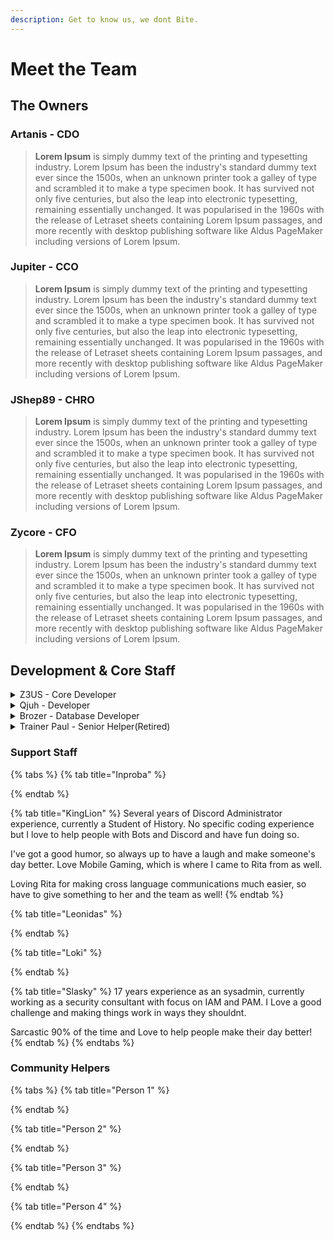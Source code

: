 ```yaml
---
description: Get to know us, we dont Bite.
---
```


# Meet the Team

## The Owners

### Artanis - CDO

> **Lorem Ipsum** is simply dummy text of the printing and typesetting industry. Lorem Ipsum has been the industry's standard dummy text ever since the 1500s, when an unknown printer took a galley of type and scrambled it to make a type specimen book. It has survived not only five centuries, but also the leap into electronic typesetting, remaining essentially unchanged. It was popularised in the 1960s with the release of Letraset sheets containing Lorem Ipsum passages, and more recently with desktop publishing software like Aldus PageMaker including versions of Lorem Ipsum.

### Jupiter - CCO

> **Lorem Ipsum** is simply dummy text of the printing and typesetting industry. Lorem Ipsum has been the industry's standard dummy text ever since the 1500s, when an unknown printer took a galley of type and scrambled it to make a type specimen book. It has survived not only five centuries, but also the leap into electronic typesetting, remaining essentially unchanged. It was popularised in the 1960s with the release of Letraset sheets containing Lorem Ipsum passages, and more recently with desktop publishing software like Aldus PageMaker including versions of Lorem Ipsum.

### JShep89 - CHRO

> **Lorem Ipsum** is simply dummy text of the printing and typesetting industry. Lorem Ipsum has been the industry's standard dummy text ever since the 1500s, when an unknown printer took a galley of type and scrambled it to make a type specimen book. It has survived not only five centuries, but also the leap into electronic typesetting, remaining essentially unchanged. It was popularised in the 1960s with the release of Letraset sheets containing Lorem Ipsum passages, and more recently with desktop publishing software like Aldus PageMaker including versions of Lorem Ipsum.

### Zycore - CFO

> **Lorem Ipsum** is simply dummy text of the printing and typesetting industry. Lorem Ipsum has been the industry's standard dummy text ever since the 1500s, when an unknown printer took a galley of type and scrambled it to make a type specimen book. It has survived not only five centuries, but also the leap into electronic typesetting, remaining essentially unchanged. It was popularised in the 1960s with the release of Letraset sheets containing Lorem Ipsum passages, and more recently with desktop publishing software like Aldus PageMaker including versions of Lorem Ipsum.

## Development & Core Staff

<details>

<summary>Z3US - Core Developer</summary>

My skills centre in IT and Telephony.&#x20;

I have a focus on newer style technologies such as VoIP and Cloud Distributed SIP environments, however I also have a strong grounding in older Siemens Telephony systems (HighPath 3k, Realities).&#x20;

My hobby happens to be coding, I focus on Powershell and NodeJS. Hence my possition here at RITABot. While I am still a beginner, I never stop learning new things.&#x20;

I am proficient in Windows, MacOS and Linux, and have started learning Unix in the form of BSD. The main focus behind this is so that any task I take on, I am not limited by my knowledge of the Operating system involved.&#x20;

I never shy away from a challenge and always find a way to improve.

</details>

<details>

<summary>Qjuh - Developer</summary>

I‘m Qjuh, I’m a teacher for maths and computer science and in my free time I’m a hobby programmer and mobile gamer What lead me to become a RITA user at first (for our multilingual mobile gaming discord) and then gradually getting more and more involved in its development. Well, here I am now and trying not to break too much while adding stuff here and there…

</details>

<details>

<summary>Brozer - Database Developer</summary>

At work, i'm a DBA on the development side who help dev teams (over 600 people) to modelize their data into RDBMS like PostgreSQL and Oracle. I also help them to build secured databases, evolutive with perf guarantees. As a support member, I also give them lessons on fundamentals like how to code properly in SQL ANSI, how to choose a database to fit their needs (relational Vs NoSQL) and how to improve their physical model in adequation with the datas they want to store in, even for huge storage / huge sollicitations.

Well, my skills are SQL ANSI, PostgreSQL, Oracle Database, SQLite, Flyway (for CI/CD ), bash, .... (REDIS comming soon). And i'm confortable on Windows and Linux OS. I just have to improve my english :smile:

My hobbies are mainly development, that's why i joined RITA Team for learning and helping on Node.js and Sequelize with my "DB skills" first. I also code for my home automation (bash, Lua, JSON, XML, SQLite, ...)



</details>

<details>

<summary>Trainer Paul - Senior Helper(Retired)</summary>

I have a long history of Dos, Windows, Database building, and Server building experience, but nothing compared to the combined knowledge of the Rita team. Why Trainer? I used to actually train employees, and a Electrical instructor of years past. I support the Rita team, users, and helping is one of my qualities. Thanks Rita team for closing the gap on communication for all members on Discord.

</details>

### Support Staff

{% tabs %}
{% tab title="Inproba" %}

{% endtab %}

{% tab title="KingLion" %}
Several years of Discord Administrator experience, currently a Student of History. No specific coding experience but I love to help people with Bots and Discord and have fun doing so.&#x20;

I've got a good humor, so always up to have a laugh and make someone's day better. Love Mobile Gaming, which is where I came to Rita from as well.&#x20;

Loving Rita for making cross language communications much easier, so have to give something to her and the team as well!
{% endtab %}

{% tab title="Leonidas" %}

{% endtab %}

{% tab title="Loki" %}

{% endtab %}

{% tab title="Slasky" %}
17 years experience as an sysadmin, currently working as a security consultant with focus on IAM and PAM. I Love a good challenge and making things work in ways they shouldnt.&#x20;

Sarcastic 90% of the time and Love to help people make their day better!
{% endtab %}
{% endtabs %}

### Community Helpers

{% tabs %}
{% tab title="Person 1" %}

{% endtab %}

{% tab title="Person 2" %}

{% endtab %}

{% tab title="Person 3" %}

{% endtab %}

{% tab title="Person 4" %}

{% endtab %}
{% endtabs %}
